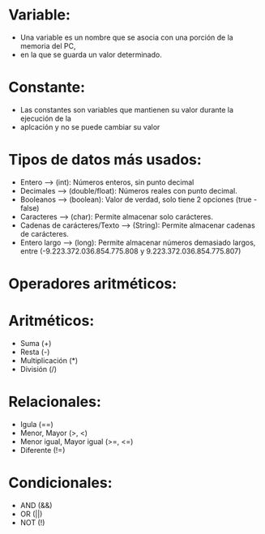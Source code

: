 # Variable:
 * Una variable es un nombre que se asocia con una porción de la memoria del PC,
 * en la que se guarda un valor determinado.

# Constante:
 * Las constantes son variables que mantienen su valor durante la ejecución de la
 * aplcación y no se puede cambiar su valor

# Tipos de datos más usados:
 * Entero --> (int): Números enteros, sin punto decimal
 * Decimales --> (double/float): Números reales con punto decimal.
 * Booleanos --> (boolean): Valor de verdad, solo tiene 2 opciones (true - false)
 * Caracteres --> (char): Permite almacenar solo carácteres.
 * Cadenas de carácteres/Texto --> (String): Permite almacenar cadenas de carácteres.
 * Entero largo --> (long): Permite almacenar números demasiado largos, entre (-9.223.372.036.854.775.808 y 9.223.372.036.854.775.807)

# Operadores aritméticos:
 # Aritméticos:
  * Suma (+)
  * Resta (-)
  * Multiplicación (*)
  * División (/)
 # Relacionales:
  * Igula (==)
  * Menor, Mayor (>, <)
  * Menor igual, Mayor igual (>=, <=)
  * Diferente (!=)
 # Condicionales:
  * AND (&&)
  * OR (||)
  * NOT (!)